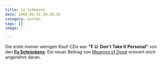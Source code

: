 ```yaml
---
title: La Schmoove
date: 2009-05-31 20:30:52
category: Surfen
tags: []
image: ''

---
```


Die erste meiner wenigen Kauf-CDs war **"F.U. Don't Take It Personal"** von den [**Fu Schnickens**](http://de.wikipedia.org/wiki/Fu-Schnickens). Ein neuer Beitrag von [Meaning of Dope](http://www.themeaningofdope.com/2009/05/31/we-aint-got-nuttin-to-prove/) erinnert mich angenehm daran.
